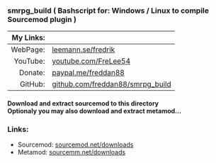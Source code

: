 ﻿### smrpg_build ( Bashscript for: Windows / Linux to compile Sourcemod plugin )

| My Links: ||
| --------: | --------------------------------------------------
| WebPage:  | [leemann.se/fredrik](http://www.leemann.se/fredrik)
| YouTube:  | [youtube.com/FreLee54](https://www.youtube.com/user/FreLee54)
| Donate:   | [paypal.me/freddan88](https://www.paypal.me/freddan88)
| GitHub:   | [github.com/freddan88/smrpg_build](https://github.com/freddan88/smrpg_build)

#### Download and extract sourcemod to this directory<br/>Optionaly you may also download and extract metamod...

### Links:

- Sourcemod: [sourcemod.net/downloads](https://www.sourcemod.net/downloads.php?branch=stable)
- Metamod: [sourcemm.net/downloads](https://www.sourcemm.net/downloads.php?branch=stable)